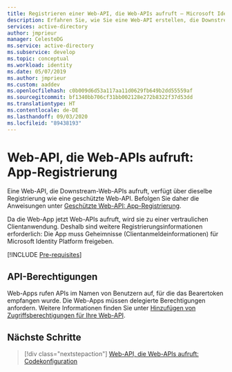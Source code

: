 ```yaml
---
title: Registrieren einer Web-API, die Web-APIs aufruft – Microsoft Identity Platform | Azure
description: Erfahren Sie, wie Sie eine Web-API erstellen, die Downstream-Web-APIs aufruft (App-Registrierung).
services: active-directory
author: jmprieur
manager: CelesteDG
ms.service: active-directory
ms.subservice: develop
ms.topic: conceptual
ms.workload: identity
ms.date: 05/07/2019
ms.author: jmprieur
ms.custom: aaddev
ms.openlocfilehash: c0b009d6d53a117aa11d0629fb649b2dd55559af
ms.sourcegitcommit: bf1340bb706cf31bb002128e272b8322f37d53dd
ms.translationtype: HT
ms.contentlocale: de-DE
ms.lasthandoff: 09/03/2020
ms.locfileid: "89438193"
---
```

# <a name="a-web-api-that-calls-web-apis-app-registration"></a>Web-API, die Web-APIs aufruft: App-Registrierung

Eine Web-API, die Downstream-Web-APIs aufruft, verfügt über dieselbe Registrierung wie eine geschützte Web-API. Befolgen Sie daher die Anweisungen unter [Geschützte Web-API: App-Registrierung](scenario-protected-web-api-app-registration.md).

Da die Web-App jetzt Web-APIs aufruft, wird sie zu einer vertraulichen Clientanwendung. Deshalb sind weitere Registrierungsinformationen erforderlich: Die App muss Geheimnisse (Clientanmeldeinformationen) für Microsoft Identity Platform freigeben.

[!INCLUDE [Pre-requisites](../../../includes/active-directory-develop-scenarios-registration-client-secrets.md)]

## <a name="api-permissions"></a>API-Berechtigungen

Web-Apps rufen APIs im Namen von Benutzern auf, für die das Bearertoken empfangen wurde. Die Web-Apps müssen delegierte Berechtigungen anfordern. Weitere Informationen finden Sie unter [Hinzufügen von Zugriffsberechtigungen für Ihre Web-API](quickstart-configure-app-access-web-apis.md#add-permissions-to-access-your-web-api).

## <a name="next-steps"></a>Nächste Schritte

> [!div class="nextstepaction"]
> [Web-API, die Web-APIs aufruft: Codekonfiguration](scenario-web-api-call-api-app-configuration.md)
